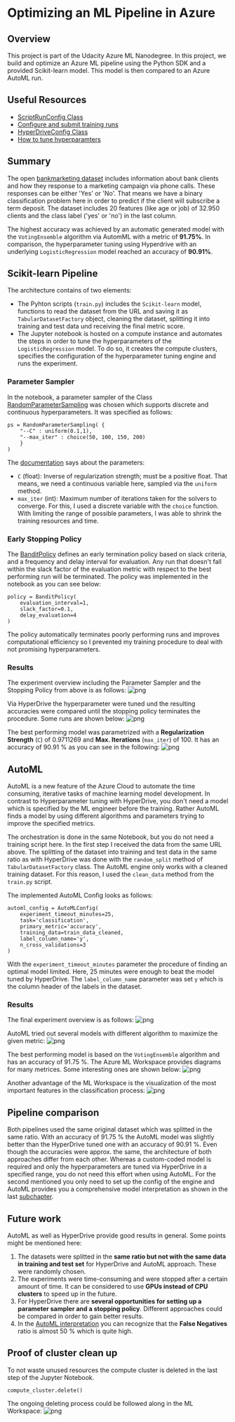 # Optimizing an ML Pipeline in Azure

## Overview
This project is part of the Udacity Azure ML Nanodegree.
In this project, we build and optimize an Azure ML pipeline using the Python SDK and a provided Scikit-learn model.
This model is then compared to an Azure AutoML run.

## Useful Resources
- [ScriptRunConfig Class](https://docs.microsoft.com/en-us/python/api/azureml-core/azureml.core.scriptrunconfig?view=azure-ml-py)
- [Configure and submit training runs](https://docs.microsoft.com/en-us/azure/machine-learning/how-to-set-up-training-targets)
- [HyperDriveConfig Class](https://docs.microsoft.com/en-us/python/api/azureml-train-core/azureml.train.hyperdrive.hyperdriveconfig?view=azure-ml-py)
- [How to tune hyperparamters](https://docs.microsoft.com/en-us/azure/machine-learning/how-to-tune-hyperparameters)


## Summary
The open [bankmarketing dataset](https://automlsamplenotebookdata.blob.core.windows.net/automl-sample-notebook-data/bankmarketing_train.csv) includes information about bank clients and how they response to a marketing campaign via phone calls. These responses can be either 'Yes' or 'No'. That means we have a binary classification problem here in order to predict if the client will subscribe a term deposit. 
The dataset includes 20 features (like age or job) of 32.950 clients and the class label ('yes' or 'no') in the last column.

The highest accuracy was achieved by an automatic generated model with the `VotingEnsemble` algorithm via AutomML with a metric of **91.75%**. In comparison, the hyperparameter tuning using Hyperdrive with an underlying `LogisticRegression` model reached an accuracy of **90.91%**.

## Scikit-learn Pipeline

The architecture contains of two elements: 
- The Pyhton scripts (`train.py`) includes the `Scikit-learn` model, functions to  read the dataset from the URL and saving it as `TabularDatasetFactory` object, cleaning the dataset, splitting it into training and test data und receiving the final metric score.
- The Jupyter notebook is hosted on a compute instance and automates the steps in order to tune the hyperparameters of the `LogisticRegression` model. To do so, it creates the compute clusters, specifies the configuration of the hyperparameter tuning engine and runs the experiment.

### Parameter Sampler
In the notebook, a parameter sampler of the Class [RandomParameterSampling](https://learn.microsoft.com/en-us/python/api/azureml-train-core/azureml.train.hyperdrive.randomparametersampling?view=azure-ml-py) was chosen which supports discrete and continuous hyperparameters. It was specified as follows:
```
ps = RandomParameterSampling( {
    "--C" : uniform(0.1,1),
    "--max_iter" : choice(50, 100, 150, 200)
    }
)
```
The [documentation](https://scikit-learn.org/stable/modules/generated/sklearn.linear_model.LogisticRegression.html) says about the parameters:
- `C` (float): Inverse of regularization strength; must be a positive float. That means, we need a continuous variable here, sampled via the `uniform` method.
- `max_iter` (int): Maximum number of iterations taken for the solvers to converge. For this, I used a discrete variable with the `choice` function.
With limiting the range of possible parameters, I was able to shrink the training resources and time.

### Early Stopping Policy
The [BanditPolicy](https://learn.microsoft.com/en-us/python/api/azureml-train-core/azureml.train.hyperdrive.banditpolicy?view=azure-ml-py) defines an early termination policy based on slack criteria, and a frequency and delay interval for evaluation. Any run that doesn't fall within the slack factor of the evaluation metric with respect to the best performing run will be terminated.
The policy was implemented in the notebook as you can see below:
```
policy = BanditPolicy(
    evaluation_interval=1, 
    slack_factor=0.1,
    delay_evaluation=4
)
```
The policy automatically terminates poorly performing runs and improves computational efficiency so I prevented my training procedure to deal with not promising hyperparameters.

### Results
The experiment overview including the Parameter Sampler and the Stopping Policy from above is as follows:
![png](images/HyperDrive/Final_experiment_overview.png)

Via HyperDrive the hyperparameter were tuned und the resulting accuracies were compared until the stopping policy terminates the procedure. Some runs are shown below:
![png](images/HyperDrive/Algorithm_samples_diff_params.png)

The best performing model was parametrized with a **Regularization Strength** (`C`) of 0.9711269 and **Max. Iterations** (`max_iter`) of 100. It has an accuracy of 90.91 % as you can see in the following:
![png](images/HyperDrive/Best_algorithm_params.png)

## AutoML
AutoML is a new feature of the Azure Cloud to automate the time consuming, iterative tasks of machine learning model development. In contrast to Hyperparameter tuning with HyperDrive, you don't need a model which is specified by the ML engineer before the training. Rather AutoML finds a model by using different algorithms and parameters trying to improve the specified metrics.

The orchestration is done in the same Notebook, but you do not need a training script here. 
In the first step I received the data from the same URL  above. The splitting of the dataset into training and test data in the same ratio as with HyperDrive was done with the `random_split` method of `TabularDatasetFactory` class. 
The AutoML engine only works with a cleaned training dataset. For this reason, I used the `clean_data` method from the `train.py` script.

The implemented AutoML Config looks as follows:
```
automl_config = AutoMLConfig(
    experiment_timeout_minutes=25,
    task='classification',
    primary_metric='accuracy',
    training_data=train_data_cleaned,
    label_column_name='y',
    n_cross_validations=3
)
```
With the `experiment_timeout_minutes` parameter the procedure of finding an optimal model  limited. Here, 25 minutes were enough to beat the model tuned by HyperDrive. The `label_column_name` parameter was set `y` which is the column header of the labels in the dataset.

### Results
The final experiment overview is as follows:
![png](images/AutoML/Final_experiment_overview.png)

AutoML tried out several models with different algorithm to maximize the given metric:
![png](images/AutoML/Algorithm_samples_diff_accuracy.png)

The best performing model is based on the `VotingEnsemble` algorithm and has an accuracy of 91.75 %. The Azure ML Workspace provides diagrams for many metrices. Some interesting ones are shown below:
![png](images/AutoML/Best_algorithm_diff_metrics_graphically.png)

Another advantage of the ML Workspace is the visualization of the most important features in the classification process:
![png](images/AutoML/Explanation_bar_diagram.png)

## Pipeline comparison
Both pipelines used the same original dataset which was splitted in the same ratio. With an accuracy of 91.75 % the AutoML model was slightly better than the HyperDrive tuned one with an accuracy of 90.91 %.
Even though the accuracies were approx. the same, the architecture of both approaches differ from each other. Whereas a custom-coded model is required and only the hyperparameters are tuned via HyperDrive in a specified range, you do not need this effort when using AutoML. For the second mentioned you only need to set up the config of the engine and AutoML provides you a comprehensive model interpretation as shown in the last [subchapter](#results-1).

## Future work
AutoML as well as HyperDrive provide good results in general. Some points might be mentioned here:
1. The datasets were splitted in the **same ratio but not with the same data in training and test set** for HyperDrive and AutoML approach. These were randomly chosen.
2. The experiments were time-consuming and were stopped after a certain amount of time. It can be considered to use **GPUs instead of CPU clusters** to speed up in the future.
3. For HyperDrive there are **several opportunities for setting up a parameter sampler and a stopping policy**. Different approaches could be compared in order to gain better results.
4. In the [AutoML interpretation](#results-1) you can recognize that the **False Negatives** ratio is almost 50 % which is quite high.

## Proof of cluster clean up
To not waste unused resources the compute cluster is deleted in the last step of the Jupyter Notebook.
```
compute_cluster.delete()
```
The ongoing deleting process could be followed along in the ML Workspace:
![png](images/Deleting_instance_ongoing.png)
